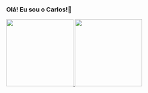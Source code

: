 ### Olá! Eu sou o Carlos!👋

<div>
<a href="https://github.com/carlos-moraes2">
<img height="180em" src="https://github-readme-stats.vercel.app/api/top-langs/?username=carlos-moraes2&layout=compact&langs_count=7&theme=dracula"/>
<img height="180em" src="https://github-readme-stats.vercel.app/api?username=carlos-moraes2&show_icons=true&theme=dracula&include_all_commits=true&count_private=true"/>
</div>


